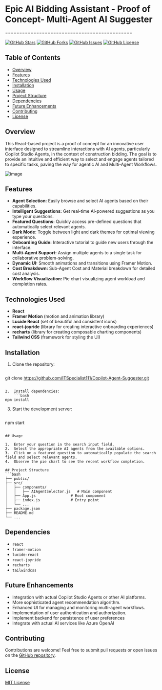 # Epic AI Bidding Assistant - Proof of Concept- Multi-Agent AI Suggester
=============================================

[![GitHub Stars](https://img.shields.io/github/stars/ITSpecialist111/Copilot-Agent-Suggester?style=social)](https://github.com/ITSpecialist111/Copilot-Agent-Suggester/stargazers)
[![GitHub Forks](https://img.shields.io/github/forks/ITSpecialist111/Copilot-Agent-Suggester?style=social)](https://github.com/ITSpecialist111/Copilot-Agent-Suggester/network/members)
[![GitHub Issues](https://img.shields.io/github/issues/ITSpecialist111/Copilot-Agent-Suggester)](https://github.com/ITSpecialist111/Copilot-Agent-Suggester/issues)
[![GitHub License](https://img.shields.io/github/license/ITSpecialist111/Copilot-Agent-Suggester)](https://github.com/ITSpecialist111/Copilot-Agent-Suggester/blob/main/LICENSE)

## Table of Contents

*   [Overview](#overview)
*   [Features](#features)
*   [Technologies Used](#technologies-used)
*   [Installation](#installation)
*   [Usage](#usage)
*   [Project Structure](#project-structure)
*   [Dependencies](#dependencies)
*   [Future Enhancements](#future-enhancements)
*   [Contributing](#contributing)
*   [License](#license)

## Overview

This React-based project is a proof of concept for an innovative user interface designed to streamline interactions with AI agents, particularly Copilot Studio Agents, in the context of construction bidding. The goal is to provide an intuitive and efficient way to select and engage agents tailored to specific tasks, paving the way for agentic AI and Multi-Agent Workflows.

![image](https://github.com/user-attachments/assets/5a64ef4b-643f-472d-a28e-3b2c446af608)


## Features

*   **Agent Selection:** Easily browse and select AI agents based on their capabilities.
*   **Intelligent Suggestions:** Get real-time AI-powered suggestions as you type your questions.
*   **Featured Questions:** Quickly access pre-defined questions that automatically select relevant agents.
*   **Dark Mode:** Toggle between light and dark themes for optimal viewing experience.
*   **Onboarding Guide:** Interactive tutorial to guide new users through the interface.
*   **Multi-Agent Support:** Assign multiple agents to a single task for collaborative problem-solving.
*   **Dynamic UI:** Smooth animations and transitions using Framer Motion.
*   **Cost Breakdown:** Sub-Agent Cost and Material breakdown for detailed cost analysis.
*   **Workflow Visualization:** Pie chart visualizing agent workload and completion rates.

## Technologies Used

*   **React**
*   **Framer Motion** (motion and animation library)
*   **Lucide React** (set of beautiful and consistent icons)
*   **react-joyride** (library for creating interactive onboarding experiences)
*   **recharts** (library for creating composable charting components)
*   **Tailwind CSS** (framework for styling the UI)

## Installation

1.  Clone the repository:
    ```bash
git clone https://github.com/ITSpecialist111/Copilot-Agent-Suggester.git
```

2.  Install dependencies:
    ```bash
npm install
```

3.  Start the development server:
    ```bash
npm start
```

## Usage

1.  Enter your question in the search input field.
2.  Select the appropriate AI agents from the available options.
3.  Click on a featured question to automatically populate the search field and select relevant agents.
4.  Observe the pie chart to see the recent workflow completion.

## Project Structure
```bash
├── public/
├── src/
│   ├── components/
│   │   ├── AIAgentSelector.js   # Main component
│   ├── App.js                # Root component
│   ├── index.js              # Entry point
│   └── ...
├── package.json
├── README.md
└── ...
```

## Dependencies

*   `react`
*   `framer-motion`
*   `lucide-react`
*   `react-joyride`
*   `recharts`
*   `tailwindcss`

## Future Enhancements

*   Integration with actual Copilot Studio Agents or other AI platforms.
*   More sophisticated agent recommendation algorithm.
*   Enhanced UI for managing and monitoring multi-agent workflows.
*   Implementation of user authentication and authorization.
*   Implement backend for persistence of user preferences
*   Integrate with actual AI services like Azure OpenAI

## Contributing

Contributions are welcome! Feel free to submit pull requests or open issues on the [GitHub repository](https://github.com/ITSpecialist111/Copilot-Agent-Suggester).

## License

[MIT License](LICENSE)
```
